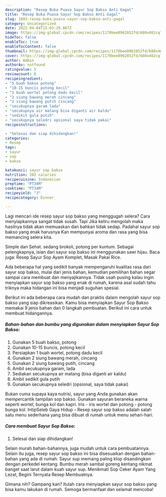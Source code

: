 ```yaml
---
description: "Resep Buka Puasa Sayur Sop Bakso Anti Gagal"
title: "Resep Buka Puasa Sayur Sop Bakso Anti Gagal"
slug: 1893-resep-buka-puasa-sayur-sop-bakso-anti-gagal
category: Uncategorized
date: 2022-04-04T15:03:29.867Z
image: https://img-global.cpcdn.com/recipes/1170bee8962852fd/680x482cq70/sayur-sop-bakso-foto-resep-utama.jpg
hideToc: false
enableToc: true
enableTocContent: false
thumbnail: https://img-global.cpcdn.com/recipes/1170bee8962852fd/680x482cq70/sayur-sop-bakso-foto-resep-utama.jpg
cover: https://img-global.cpcdn.com/recipes/1170bee8962852fd/680x482cq70/sayur-sop-bakso-foto-resep-utama.jpg
author: Admin
authorAv: notfound
ratingvalue: 5
reviewcount: 8
recipeingredient:
- "5 buah bakso potong"
- "10-15 buncis potong kecil"
- "1 buah wortel potong dadu kecil"
- "2 siung bawang merah cincang"
- "2 siung bawang putih cincang"
- "secukupnya garam lada"
- "secukupnya air matang bisa diganti air kaldu"
- "sedikit gula putih"
- "secukupnya seledri opsional saya tidak pakai"
recipeinstructions:

- "Selesai dan siap dihidangkan!"
categories:
- Resep
tags:
- sayur
- sop
- bakso

katakunci: sayur sop bakso 
nutrition: 202 calories
recipecuisine: Indonesian
preptime: "PT34M"
cooktime: "PT34M"
recipeyield: "3"
recipecategory: Dinner

---
```



Lagi mencari ide resep sayur sop bakso yang menggugah selera? Cara menyiapkannya sangat tidak susah. Tapi Jika keliru mengolah maka hasilnya tidak akan memuaskan dan bahkan tidak sedap. Padahal sayur sop bakso yang enak harusnya Kan mempunyai aroma dan rasa yang bisa memancing selera kita.


Simple dan Sehat. sedang brokoli, potong per kuntum. Sebagai pelengkapnya, isian dari sayur sop bakso ini menggunakan sawi hijau. Baca juga: Resep Sayur Sop Ayam Komplet, Masak Pakai Rice.

Ada beberapa hal yang sedikit banyak mempengaruhi kualitas rasa dari sayur sop bakso, mulai dari jenis bahan, kemudian pemilihan bahan segar sampai cara membuat dan menyajikannya. Tidak usah pusing kalau ingin menyiapkan sayur sop bakso yang enak di rumah, karena asal sudah tahu triknya maka hidangan ini bisa menjadi suguhan spesial.


Berikut ini ada beberapa cara mudah dan praktis dalam mengolah sayur sop bakso yang siap dikreasikan. Kamu bisa menyiapkan Sayur Sop Bakso memakai 9 jenis bahan dan 0 langkah pembuatan. Berikut ini cara untuk membuat hidangannya.

<!--inarticleads1-->

##### Bahan-bahan dan bumbu yang digunakan dalam menyiapkan Sayur Sop Bakso:

1. Gunakan 5 buah bakso, potong
1. Gunakan 10-15 buncis, potong kecil
1. Persiapkan 1 buah wortel, potong dadu kecil
1. Gunakan 2 siung bawang merah, cincang
1. Gunakan 2 siung bawang putih, cincang
1. Ambil secukupnya garam, lada
1. Sediakan secukupnya air matang (bisa diganti air kaldu)
1. Ambil sedikit gula putih
1. Gunakan secukupnya seledri (opsional, saya tidak pakai)


Bukan cuma supaya kaya nutrisi, sayur yang Anda gunakan akan mempercantik tampilan sop bakso. Gunakan sayuran beraneka warna seperti wortel, bunga kol dan kapri. Iris - iris wortel dan potong - potong bunga kol. IntipSeleb Gaya Hidup - Resep sayur sop bakso adalah salah satu menu sederhana yang bisa dibuat di rumah untuk menu sehari-hari. 

<!--inarticleads2-->

##### Cara membuat Sayur Sop Bakso:


1. Selesai dan siap dihidangkan!

Selain murah bahan-bahannya, juga mudah untuk cara pembuatannya. Selain itu juga, resep sayur sop bakso ini bisa disesuaikan dengan bahan-bahan yang ada di rumah. Sayur sup memang paling klop disandingkan dengan perkedel kentang. Bumbu merah sambal goreng kentang nikmat banget saat larut dalam kuah sayur sup. Menikmati Sop Ceker Ayam Yang Lezat, Begini Ternyata Resep Membuatnya. 

Gimana nih? Gampang kan? Itulah cara menyiapkan sayur sop bakso yang bisa kamu lakukan di rumah. Semoga bermanfaat dan selamat mencoba!
